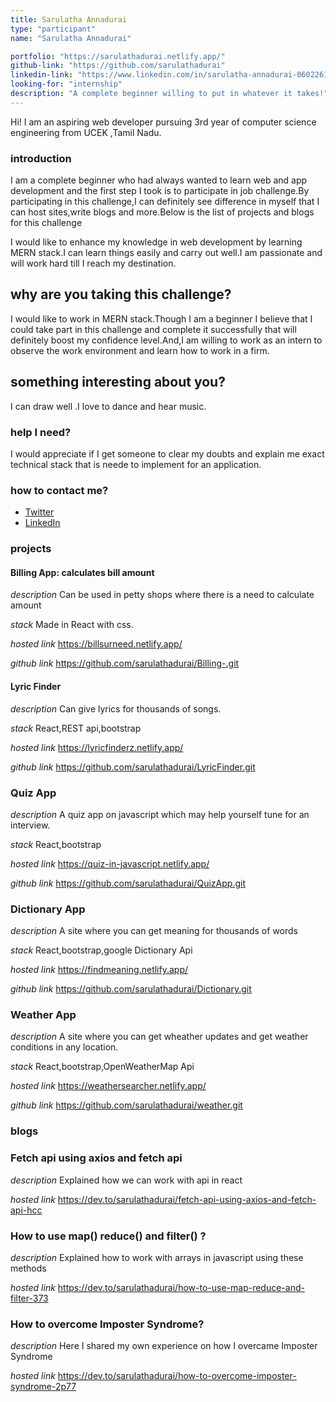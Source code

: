 ```yaml
---
title: Sarulatha Annadurai
type: "participant"
name: "Sarulatha Annadurai"

portfolio: "https://sarulathadurai.netlify.app/"
github-link: "https://github.com/sarulathadurai"
linkedin-link: "https://www.linkedin.com/in/sarulatha-annadurai-060226180/"
looking-for: "internship"
description: "A complete beginner willing to put in whatever it takes!"
---
```


Hi! I am an aspiring web developer pursuing 3rd year of computer science engineering from UCEK ,Tamil Nadu.

### introduction


I am a complete beginner who had always wanted to learn web and app development and the first step I took is to participate in
job challenge.By participating in this challenge,I can definitely see difference in myself that I can host sites,write blogs and more.Below is the list
of projects and blogs for this challenge

I would like to enhance my knowledge in web development by learning MERN stack.I can learn things easily and carry out well.I am passionate and will work hard till I reach my destination.


## why are you taking this challenge?
I would like to work in MERN stack.Though I am a beginner I believe that I could take part in this challenge and complete it successfully that will definitely boost my confidence level.And,I am willing to work as an intern to observe the work environment and learn how to work in a firm.

## something interesting about you?

I can draw well .I love to dance and hear music.

### help I need?

I would appreciate if I get someone to clear my doubts and explain me exact technical stack that is neede to implement for an application.

### how to contact me?

- [Twitter](https://twitter.com/sarulat80587902)
- [LinkedIn](https://www.linkedin.com/in/sarulatha-annadurai-060226180/)



### projects


#### Billing App: calculates bill amount

_description_ Can be used in petty shops where there is a need to calculate amount

_stack_ Made in React with css.

_hosted link_ https://billsurneed.netlify.app/

_github link_ https://github.com/sarulathadurai/Billing-.git

#### Lyric Finder

_description_ Can give lyrics for thousands of songs.

_stack_ React,REST api,bootstrap

_hosted link_ https://lyricfinderz.netlify.app/

_github link_ https://github.com/sarulathadurai/LyricFinder.git

### Quiz App

_description_ A quiz app on javascript which may help yourself tune for an interview.

_stack_ React,bootstrap

_hosted link_ https://quiz-in-javascript.netlify.app/

_github link_ https://github.com/sarulathadurai/QuizApp.git

### Dictionary App

_description_ A site where you can get meaning for thousands of words

_stack_ React,bootstrap,google Dictionary Api

_hosted link_ https://findmeaning.netlify.app/

_github link_ https://github.com/sarulathadurai/Dictionary.git

### Weather App

_description_ A site where you can get wheather updates and get weather conditions in any location.

_stack_ React,bootstrap,OpenWeatherMap Api

_hosted link_ https://weathersearcher.netlify.app/

_github link_ https://github.com/sarulathadurai/weather.git

### blogs

### Fetch api using axios and fetch api

_description_ Explained how we can work with api in react

_hosted link_ https://dev.to/sarulathadurai/fetch-api-using-axios-and-fetch-api-hcc

### How to use map() reduce() and filter() ?

_description_ Explained how to work with arrays in javascript using these methods

_hosted link_ https://dev.to/sarulathadurai/how-to-use-map-reduce-and-filter-373


### How to overcome Imposter Syndrome?

_description_ Here I shared my own experience on how I overcame Imposter Syndrome

_hosted link_ https://dev.to/sarulathadurai/how-to-overcome-imposter-syndrome-2p77





